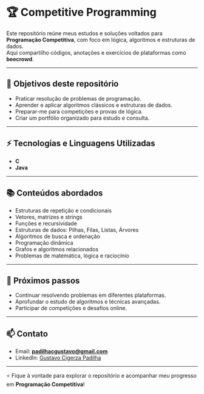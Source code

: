 # 🏆 Competitive Programming

Este repositório reúne meus estudos e soluções voltados para **Programação Competitiva**, com foco em lógica, algoritmos e estruturas de dados.  
Aqui compartilho códigos, anotações e exercícios de plataformas como **beecrowd**.

---

## 🎯 Objetivos deste repositório

- Praticar resolução de problemas de programação.  
- Aprender e aplicar algoritmos clássicos e estruturas de dados.  
- Preparar-me para competições e provas de lógica.  
- Criar um portfólio organizado para estudo e consulta.  

---

## ⚡ Tecnologias e Linguagens Utilizadas

- **C**  
- **Java**  

---

## 📚 Conteúdos abordados

- Estruturas de repetição e condicionais  
- Vetores, matrizes e strings  
- Funções e recursividade  
- Estruturas de dados: Pilhas, Filas, Listas, Árvores  
- Algoritmos de busca e ordenação  
- Programação dinâmica  
- Grafos e algoritmos relacionados  
- Problemas de matemática, lógica e raciocínio  

---

## 🌱 Próximos passos

- Continuar resolvendo problemas em diferentes plataformas.  
- Aprofundar o estudo de algoritmos e técnicas avançadas.  
- Participar de competições e desafios online.  

---

## 📫 Contato

- Email: **padilhacgustavo@gmail.com**  
- LinkedIn: [Gustavo Cigerza Padilha](https://www.linkedin.com/in/gustavo-cigerza-padilha-28bbba23a/)  

---

⭐ Fique à vontade para explorar o repositório e acompanhar meu progresso em **Programação Competitiva**!

